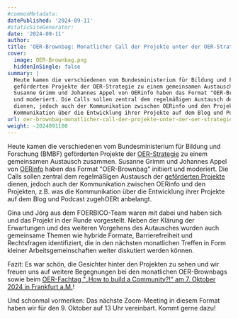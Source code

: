 ```yaml
---
#commonMetadata:
datePublished: '2024-09-11'
#staticSiteGenerator:
date: '2024-09-11'
author:
title: 'OER-Brownbag: Monatlicher Call der Projekte unter der OER-Strategie (OE_COM)'
cover:
  image: OER-Brownbag.png
  hiddenInSingle: false
summary: |
  Heute kamen die verschiedenen vom Bundesministerium für Bildung und Forschung (BMBF)
  geförderten Projekte der OER-Strategie zu einem gemeinsamen Austausch zusammen.
  Susanne Grimm und Johannes Appel von OERinfo haben das Format "OER-Brownbag" initiiert
  und moderiert. Die Calls sollen zentral dem regelmäßigen Austausch der geförderten Projekte
  dienen, jedoch auch der Kommunikation zwischen OERinfo und den Projekten, z.B. was die
  Kommunikation über die Entwicklung ihrer Projekte auf dem Blog und Podcast zugehOERt anbelangt. 
url: oer-brownbag-monatlicher-call-der-projekte-unter-der-oer-strategie-oe_com
weight: -2024091100
---
```


Heute kamen die verschiedenen vom Bundesministerium für Bildung und Forschung (BMBF) geförderten Projekte der [OER-Strategie](https://www.oer-strategie.de/) zu einem gemeinsamen Austausch zusammen. Susanne Grimm und Johannes Appel von [OERinfo](https://open-educational-resources.de/) haben das Format "OER-Brownbag" initiiert und moderiert. Die Calls sollen zentral dem regelmäßigen Austausch der [geförderten Projekte](https://www.oer-strategie.de/foerdern/gefoerderte-projekte/) dienen, jedoch auch der Kommunikation zwischen OERinfo und den Projekten, z.B. was die Kommunikation über die Entwicklung ihrer Projekte auf dem Blog und Podcast zugehOERt anbelangt. 

Gina und Jörg aus dem FOERBICO-Team waren mit dabei und haben sich und das Projekt in der Runde vorgestellt. Neben der Klärung der Erwartungen und des weiteren Vorgehens des Autausches wurden auch gemeinsame Themen wie hybride Formate, Barrierefreiheit und Rechtsfragen identifiziert, die in den nächsten monatlichen Treffen in Form kleiner Arbeitsgemeinschaften weiter diskutiert werden können. 

Fazit: Es war schön, die Gesichter hinter den Projekten zu sehen und wir freuen uns auf weitere Begegnungen bei den monatlichen OER-Brownbags sowie beim [OER-Fachtag "„How to build a Community?!“ am 7. Oktober 2024 in Frankfurt a.M.](https://open-educational-resources.de/oerinfo-fachtag/)!

Und schonmal vormerken: Das nächste Zoom-Meeting in diesem Format haben wir für den 9. Oktober auf 13 Uhr vereinbart. Kommt gerne dazu! 
